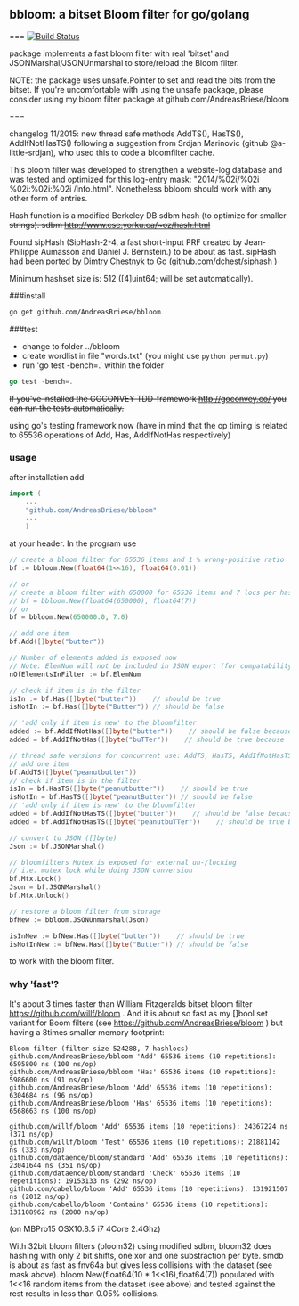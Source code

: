 ## bbloom: a bitset Bloom filter for go/golang
===
[![Build Status](https://travis-ci.org/AndreasBriese/bbloom.png?branch=master)](http://travis-ci.org/AndreasBriese/bbloom)

package implements a fast bloom filter with real 'bitset' and JSONMarshal/JSONUnmarshal to store/reload the Bloom filter. 

NOTE: the package uses unsafe.Pointer to set and read the bits from the bitset. If you're uncomfortable with using the unsafe package, please consider using my bloom filter package at github.com/AndreasBriese/bloom

===

changelog 11/2015: new thread safe methods AddTS(), HasTS(), AddIfNotHasTS() following a suggestion from Srdjan Marinovic (github @a-little-srdjan), who used this to code a bloomfilter cache.  

This bloom filter was developed to strengthen a website-log database and was tested and optimized for this log-entry mask: "2014/%02i/%02i %02i:%02i:%02i /info.html". 
Nonetheless bbloom should work with any other form of entries. 

~~Hash function is a modified Berkeley DB sdbm hash (to optimize for smaller strings). sdbm  http://www.cse.yorku.ca/~oz/hash.html~~

Found sipHash (SipHash-2-4, a fast short-input PRF created by Jean-Philippe Aumasson and Daniel J. Bernstein.) to be about as fast. sipHash had been ported by Dimtry Chestnyk to Go (github.com/dchest/siphash )

Minimum hashset size is: 512 ([4]uint64; will be set automatically). 

###install

```sh
go get github.com/AndreasBriese/bbloom
```

###test
+ change to folder ../bbloom 
+ create wordlist in file "words.txt" (you might use `python permut.py`)
+ run 'go test -bench=.' within the folder

```go
go test -bench=.
```

~~If you've installed the GOCONVEY TDD-framework http://goconvey.co/ you can run the tests automatically.~~

using go's testing framework now (have in mind that the op timing is related to 65536 operations of Add, Has, AddIfNotHas respectively)

### usage

after installation add

```go
import (
	...
	"github.com/AndreasBriese/bbloom"
	...
	)
```

at your header. In the program use

```go
// create a bloom filter for 65536 items and 1 % wrong-positive ratio 
bf := bbloom.New(float64(1<<16), float64(0.01))

// or 
// create a bloom filter with 650000 for 65536 items and 7 locs per hash explicitly
// bf = bbloom.New(float64(650000), float64(7))
// or
bf = bbloom.New(650000.0, 7.0)

// add one item
bf.Add([]byte("butter"))

// Number of elements added is exposed now 
// Note: ElemNum will not be included in JSON export (for compatability to older version)
nOfElementsInFilter := bf.ElemNum

// check if item is in the filter
isIn := bf.Has([]byte("butter"))    // should be true
isNotIn := bf.Has([]byte("Butter")) // should be false

// 'add only if item is new' to the bloomfilter
added := bf.AddIfNotHas([]byte("butter"))    // should be false because 'butter' is already in the set
added = bf.AddIfNotHas([]byte("buTTer"))    // should be true because 'buTTer' is new

// thread safe versions for concurrent use: AddTS, HasTS, AddIfNotHasTS
// add one item
bf.AddTS([]byte("peanutbutter"))
// check if item is in the filter
isIn = bf.HasTS([]byte("peanutbutter"))    // should be true
isNotIn = bf.HasTS([]byte("peanutButter")) // should be false
// 'add only if item is new' to the bloomfilter
added = bf.AddIfNotHasTS([]byte("butter"))    // should be false because 'peanutbutter' is already in the set
added = bf.AddIfNotHasTS([]byte("peanutbuTTer"))    // should be true because 'penutbuTTer' is new

// convert to JSON ([]byte) 
Json := bf.JSONMarshal()

// bloomfilters Mutex is exposed for external un-/locking
// i.e. mutex lock while doing JSON conversion
bf.Mtx.Lock()
Json = bf.JSONMarshal()
bf.Mtx.Unlock()

// restore a bloom filter from storage 
bfNew := bbloom.JSONUnmarshal(Json)

isInNew := bfNew.Has([]byte("butter"))    // should be true
isNotInNew := bfNew.Has([]byte("Butter")) // should be false

```

to work with the bloom filter.

### why 'fast'? 

It's about 3 times faster than William Fitzgeralds bitset bloom filter https://github.com/willf/bloom . And it is about so fast as my []bool set variant for Boom filters (see https://github.com/AndreasBriese/bloom ) but having a 8times smaller memory footprint: 

	
	Bloom filter (filter size 524288, 7 hashlocs)
	github.com/AndreasBriese/bbloom 'Add' 65536 items (10 repetitions): 6595800 ns (100 ns/op)
    github.com/AndreasBriese/bbloom 'Has' 65536 items (10 repetitions): 5986600 ns (91 ns/op)
	github.com/AndreasBriese/bloom 'Add' 65536 items (10 repetitions): 6304684 ns (96 ns/op)
	github.com/AndreasBriese/bloom 'Has' 65536 items (10 repetitions): 6568663 ns (100 ns/op)
	
	github.com/willf/bloom 'Add' 65536 items (10 repetitions): 24367224 ns (371 ns/op)
	github.com/willf/bloom 'Test' 65536 items (10 repetitions): 21881142 ns (333 ns/op)
	github.com/dataence/bloom/standard 'Add' 65536 items (10 repetitions): 23041644 ns (351 ns/op)
	github.com/dataence/bloom/standard 'Check' 65536 items (10 repetitions): 19153133 ns (292 ns/op)
	github.com/cabello/bloom 'Add' 65536 items (10 repetitions): 131921507 ns (2012 ns/op)
	github.com/cabello/bloom 'Contains' 65536 items (10 repetitions): 131108962 ns (2000 ns/op)

(on MBPro15 OSX10.8.5 i7 4Core 2.4Ghz)


With 32bit bloom filters (bloom32) using modified sdbm, bloom32 does hashing with only 2 bit shifts, one xor and one substraction per byte. smdb is about as fast as fnv64a but gives less collisions with the dataset (see mask above). bloom.New(float64(10 * 1<<16),float64(7)) populated with 1<<16 random items from the dataset (see above) and tested against the rest results in less than 0.05% collisions.   
